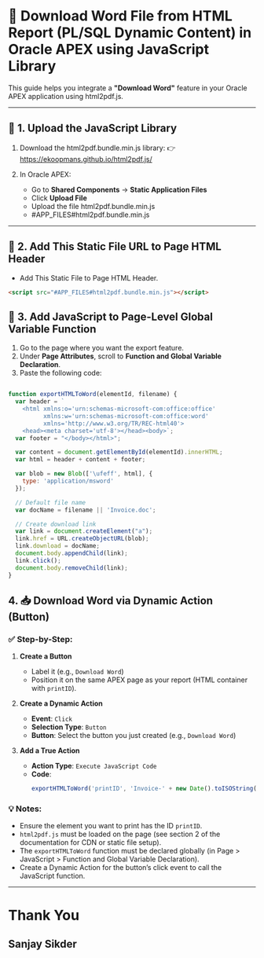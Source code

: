 # 📄 Download Word File from HTML Report (PL/SQL Dynamic Content) in Oracle APEX using JavaScript Library

This guide helps you integrate a **"Download Word"** feature in your Oracle APEX application using html2pdf.js.

---

## 📁 1. Upload the JavaScript Library

1. Download the html2pdf.bundle.min.js library:
   👉 https://ekoopmans.github.io/html2pdf.js/

3. In Oracle APEX:
   - Go to **Shared Components** → **Static Application Files**
   - Click **Upload File**
   - Upload the file html2pdf.bundle.min.js
   - #APP_FILES#html2pdf.bundle.min.js

---
## 🧠 2. Add This Static File URL to Page HTML Header

 - Add This Static File to Page HTML Header.
```HTML Header
<script src="#APP_FILES#html2pdf.bundle.min.js"></script>
```

## 🧠 3. Add JavaScript to Page-Level Global Variable Function

1. Go to the page where you want the export feature.
2. Under **Page Attributes**, scroll to **Function and Global Variable Declaration**.
3. Paste the following code:

```javascript

function exportHTMLToWord(elementId, filename) {
  var header = `
    <html xmlns:o='urn:schemas-microsoft-com:office:office' 
          xmlns:w='urn:schemas-microsoft-com:office:word' 
          xmlns='http://www.w3.org/TR/REC-html40'>
    <head><meta charset='utf-8'></head><body>`;
  var footer = "</body></html>";

  var content = document.getElementById(elementId).innerHTML;
  var html = header + content + footer;

  var blob = new Blob(['\ufeff', html], {
    type: 'application/msword'
  });

  // Default file name
  var docName = filename || 'Invoice.doc';

  // Create download link
  var link = document.createElement("a");
  link.href = URL.createObjectURL(blob);
  link.download = docName;
  document.body.appendChild(link);
  link.click();
  document.body.removeChild(link);
}


```

## 4. 📥 Download Word via Dynamic Action (Button)

### ✅ Step-by-Step:

1. **Create a Button**
   - Label it (e.g., `Download Word`)
   - Position it on the same APEX page as your report (HTML container with `printID`).

2. **Create a Dynamic Action**
   - **Event**: `Click`
   - **Selection Type**: `Button`
   - **Button**: Select the button you just created (e.g., `Download Word`)

3. **Add a True Action**
   - **Action Type**: `Execute JavaScript Code`
   - **Code**:
     ```javascript
     exportHTMLToWord('printID', 'Invoice-' + new Date().toISOString().slice(0,10) + '.doc');

     ```

### 💡 Notes:
- Ensure the element you want to print has the ID `printID`.
- `html2pdf.js` must be loaded on the page (see section 2 of the documentation for CDN or static file setup).
- The `exportHTMLToWord` function must be declared globally (in Page > JavaScript > Function and Global Variable Declaration).
- Create a Dynamic Action for the button’s click event to call the JavaScript function.

---


# Thank You
## Sanjay Sikder
